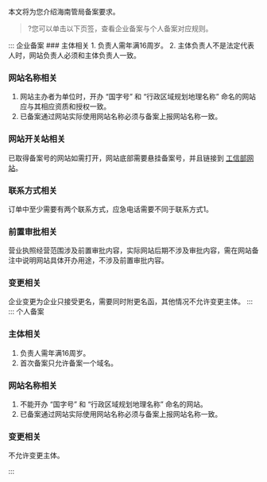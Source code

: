 本文将为您介绍海南管局备案要求。
>?您可以单击以下页签，查看企业备案与个人备案对应规则。

<dx-tabs>
::: 企业备案
### 主体相关
1. 负责人需年满16周岁。
2. 主体负责人不是法定代表人时，网站负责人必须和主体负责人一致。

### 网站名称相关
1. 网站主办者为单位时，开办 “国字号” 和 “行政区域规划地理名称” 命名的网站应与其相应资质和授权一致。
2. 已备案通过网站实际使用网站名称必须与备案上报网站名称一致。

### 网站开关站相关
已取得备案号的网站如需打开，网站底部需要悬挂备案号，并且链接到 [工信部网站](https://beian.miit.gov.cn/)。

### 联系方式相关
订单中至少需要有两个联系方式，应急电话需要不同于联系方式1。

### 前置审批相关
营业执照经营范围涉及前置审批内容，实际网站后期不涉及审批内容，需在网站备注中说明网站具体开办用途，不涉及前置审批内容。

### 变更相关
企业变更为企业只接受更名，需要同时附更名函，其他情况不允许变更主体。
:::
::: 个人备案
### 主体相关
1. 负责人需年满16周岁。
2. 首次备案只允许备案一个域名。

### 网站名称相关
1. 不能开办 “国字号” 和 “行政区域规划地理名称” 命名的网站。
2. 已备案通过网站实际使用网站名称必须与备案上报网站名称一致。

### 变更相关
不允许变更主体。

:::
</dx-tabs>





